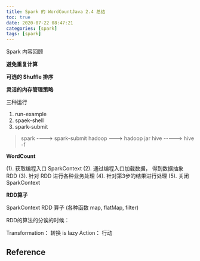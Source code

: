 ```yaml
---
title: Spark 的 WordCountJava 2.4 总结
toc: true
date: 2020-07-22 08:47:21
categories: [spark]
tags: [spark]
---
```



Spark 内容回顾

<!--more-->



**避免重复计算**

**可选的 Shuffle 排序**

**灵活的内存管理策略**

三种运行

1. run-example
2. spaek-shell
3. spark-submit

>  spark ----> spark-submit
>  hadoop ---> hadoop jar
>  hive -----> hive -f
  
**WordCount**
 
  (1). 获取编程入口 SparkContext
  (2). 通过编程入口加载数据， 得到数据抽象 RDD
  (3). 针对 RDD 进行各种业务处理
  (4). 针对第3步的结果进行处理
  (5). 关闭 SparkContext

**RDD算子**

SparkContext RDD 算子 (各种函数 map, flatMap, filter)

RDD的算法的分诶的时候：

Transformation： 转换 is lazy
Action： 行动


## Reference

